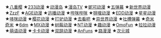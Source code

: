 ★[八重樱](https://iafuns.com/)
★[233动漫](https://www.dm233.cc/)
★[动漫岛](http://www.dmd8.com/)
★[漫岛TV](https://www.mandao.tv/)
★[妮可动漫]()
★[五弹幕]()
★[新世界动漫]()
★[ZzzF]()
★[AGE动漫]()
★[迅播动漫]()
★[哔咪哔咪]()
★[呀哩动漫]()
★[EDD动漫]()
★[星星动漫]()
★[哆咪动漫]()
★[樱花动漫]()
★[打驴动漫]()
★[去看吧]()
★[异世界动漫]()
★[吐槽弹幕]()
★[奇米奇米]()
★[6dm]()
★[MX动漫]()
★[树莓动漫]()
★[NT动漫]()
★[趣动漫]()
★[OmoFun]()
★[拉拉动漫]()
★[萌语动漫]()
★[卡卡动漫]()
★[双辞动漫]()
★[AnFuns]()
★[路漫漫]()
★[次元城]()
